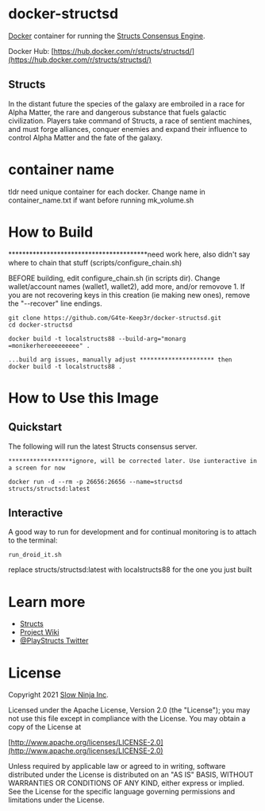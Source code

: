 # docker-structsd

[Docker](https://www.docker.com) container for running the [Structs Consensus Engine](https://github.com/playstructs/structsd/). 

Docker Hub: [https://hub.docker.com/r/structs/structsd/](https://hub.docker.com/r/structs/structsd/)

## Structs
In the distant future the species of the galaxy are embroiled in a race for Alpha Matter, the rare and dangerous substance that fuels galactic civilization. Players take command of Structs, a race of sentient machines, and must forge alliances, conquer enemies and expand their influence to control Alpha Matter and the fate of the galaxy.


# container name
tldr need unique container for each docker. Change name in container_name.txt if want before running mk_volume.sh


# How to Build
****************************************need work here, also didn't say where to chain that stuff (scripts/configure_chain.sh)

BEFORE building, edit configure_chain.sh (in scripts dir). Change wallet/account names (wallet1, wallet2), add more, and/or removove 1. If you are not recovering keys in this creation (ie making new ones), remove the "--recover" line endings.

```
git clone https://github.com/G4te-Keep3r/docker-structsd.git
cd docker-structsd

docker build -t localstructs88 --build-arg="monarg =monikerhereeeeeeeee" .

...build arg issues, manually adjust ********************* then 
docker build -t localstructs88 .
```

# How to Use this Image

## Quickstart

The following will run the latest Structs consensus server.

```
******************ignore, will be corrected later. Use iunteractive in a screen for now

docker run -d --rm -p 26656:26656 --name=structsd structs/structsd:latest
```

## Interactive

A good way to run for development and for continual monitoring is to attach to the terminal:

```
run_droid_it.sh
```

replace structs/structsd:latest with localstructs88 for the one you just built

# Learn more

- [Structs](https://playstructs.com)
- [Project Wiki](https://watt.wiki)
- [@PlayStructs Twitter](https://twitter.com/playstructs)


# License

Copyright 2021 [Slow Ninja Inc](https://slow.ninja).

Licensed under the Apache License, Version 2.0 (the "License");
you may not use this file except in compliance with the License.
You may obtain a copy of the License at

[http://www.apache.org/licenses/LICENSE-2.0](http://www.apache.org/licenses/LICENSE-2.0)

Unless required by applicable law or agreed to in writing, software
distributed under the License is distributed on an "AS IS" BASIS,
WITHOUT WARRANTIES OR CONDITIONS OF ANY KIND, either express or implied.
See the License for the specific language governing permissions and
limitations under the License.